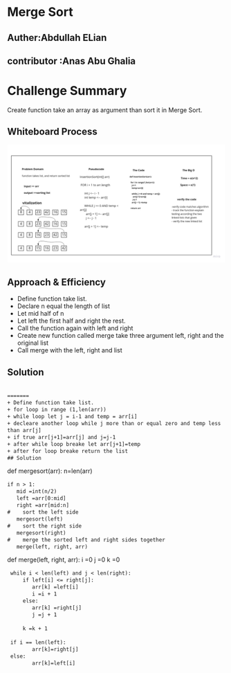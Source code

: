 # Merge Sort

## Auther:Abdullah ELian
## contributor :Anas Abu Ghalia
# Challenge Summary

Create function take an array as argument than sort it in Merge Sort.

## Whiteboard Process
![merge_sortion](blog/0.jpg)


## Approach & Efficiency



+ Define function take list.
+ Declare n equal the length of list
+ Let mid half of n
+ Let left the first half and right the rest.
+ Call the function again with left and right
+ Create new function called merge take three argument left, right and the original list
+ Call merge with the left, right and list




## Solution
~~~

=======
+ Define function take list.
+ for loop in range (1,len(arr))
+ while loop let j = i-1 and temp = arr[i]
+ decleare another loop while j more than or equal zero and temp less than arr[j]
+ if true arr[j+1]=arr[j] and j=j-1
+ after while loop breake let arr[j+1]=temp
+ after for loop breake return the list
## Solution
~~~


def  mergesort(arr):
    n=len(arr)

    if n > 1:
       mid =int(n/2)
       left =arr[0:mid]
       right =arr[mid:n]
    #    sort the left side
       mergesort(left)
    #    sort the right side
       mergesort(right)
    #    merge the sorted left and right sides together
       merge(left, right, arr)



def merge(left, right, arr):
     i =0
     j =0
     k =0

     while i < len(left) and j < len(right):
         if left[i] <= right[j]:
            arr[k] =left[i]
            i =i + 1
         else:
            arr[k] =right[j]
            j =j + 1

         k =k + 1

     if i == len(left):
            arr[k]=right[j]
     else:
            arr[k]=left[i]


~~~
